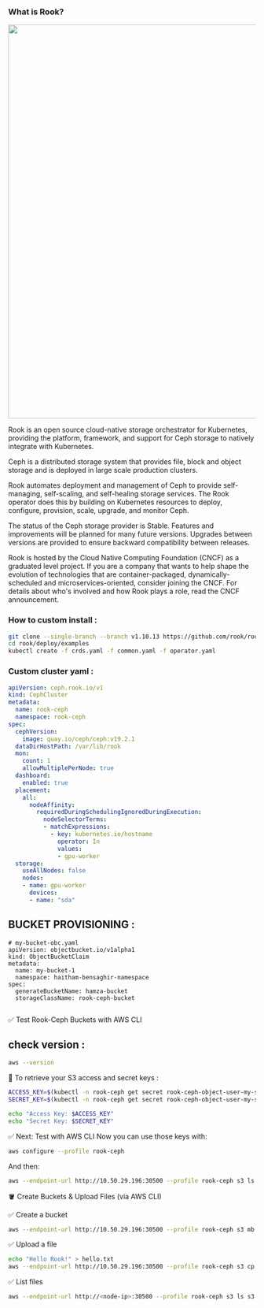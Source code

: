 ### What is Rook?

<p align="center">
<img src="https://ksingh7.medium.com/rook-ceph-deployment-on-openshift-4-2b34dfb6a442g" width="800">
</p>


Rook is an open source cloud-native storage orchestrator for Kubernetes, providing the platform, framework, and support for Ceph storage to natively integrate with Kubernetes.

Ceph is a distributed storage system that provides file, block and object storage and is deployed in large scale production clusters.

Rook automates deployment and management of Ceph to provide self-managing, self-scaling, and self-healing storage services. The Rook operator does this by building on Kubernetes resources to deploy, configure, provision, scale, upgrade, and monitor Ceph.

The status of the Ceph storage provider is Stable. Features and improvements will be planned for many future versions. Upgrades between versions are provided to ensure backward compatibility between releases.

Rook is hosted by the Cloud Native Computing Foundation (CNCF) as a graduated level project. If you are a company that wants to help shape the evolution of technologies that are container-packaged, dynamically-scheduled and microservices-oriented, consider joining the CNCF. For details about who's involved and how Rook plays a role, read the CNCF announcement.

### How to custom install :

```bash
git clone --single-branch --branch v1.10.13 https://github.com/rook/rook.git
cd rook/deploy/examples
kubectl create -f crds.yaml -f common.yaml -f operator.yaml
```

### Custom cluster yaml :

```yaml
apiVersion: ceph.rook.io/v1
kind: CephCluster
metadata:
  name: rook-ceph
  namespace: rook-ceph
spec:
  cephVersion:
    image: quay.io/ceph/ceph:v19.2.1
  dataDirHostPath: /var/lib/rook
  mon:
    count: 1
    allowMultiplePerNode: true
  dashboard:
    enabled: true
  placement:
    all:
      nodeAffinity:
        requiredDuringSchedulingIgnoredDuringExecution:
          nodeSelectorTerms:
          - matchExpressions:
            - key: kubernetes.io/hostname
              operator: In
              values:
              - gpu-worker
  storage:
    useAllNodes: false
    nodes:
    - name: gpu-worker
      devices:
      - name: "sda"

```

## BUCKET PROVISIONING :

```
# my-bucket-obc.yaml
apiVersion: objectbucket.io/v1alpha1
kind: ObjectBucketClaim
metadata:
  name: my-bucket-1
  namespace: haitham-bensaghir-namespace
spec:
  generateBucketName: hamza-bucket
  storageClassName: rook-ceph-bucket


```

✅ Test Rook-Ceph Buckets with AWS CLI

## check version :

```bash
aws --version
```

🔑 To retrieve your S3 access and secret keys :

```bash
ACCESS_KEY=$(kubectl -n rook-ceph get secret rook-ceph-object-user-my-store-my-user -o jsonpath="{.data.AccessKey}" | base64 --decode)
SECRET_KEY=$(kubectl -n rook-ceph get secret rook-ceph-object-user-my-store-my-user -o jsonpath="{.data.SecretKey}" | base64 --decode)

echo "Access Key: $ACCESS_KEY"
echo "Secret Key: $SECRET_KEY"
```

✅ Next: Test with AWS CLI
Now you can use those keys with:

```bash
aws configure --profile rook-ceph
```

And then:

```bash
aws --endpoint-url http://10.50.29.196:30500 --profile rook-ceph s3 ls
```

🪣 Create Buckets & Upload Files (via AWS CLI)

✅ Create a bucket

```bash
aws --endpoint-url http://10.50.29.196:30500 --profile rook-ceph s3 mb s3://mybucket
```

✅ Upload a file

```bash
echo "Hello Rook!" > hello.txt
aws --endpoint-url http://10.50.29.196:30500 --profile rook-ceph s3 cp hello.txt s3://mybucket/
```

✅ List files

```bash
aws --endpoint-url http://<node-ip>:30500 --profile rook-ceph s3 ls s3://mybucket/
```
